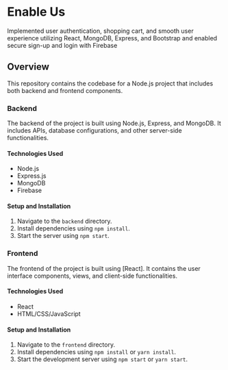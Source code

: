 # Enable Us

Implemented user authentication, shopping cart, and smooth user experience utilizing React, MongoDB, Express,
and Bootstrap and enabled secure sign-up and login with Firebase

## Overview

This repository contains the codebase for a Node.js project that includes both backend and frontend components.

### Backend

The backend of the project is built using Node.js, Express, and MongoDB. It includes APIs, database configurations, and other server-side functionalities.

#### Technologies Used

- Node.js
- Express.js
- MongoDB
- Firebase

#### Setup and Installation

1. Navigate to the `backend` directory.
2. Install dependencies using `npm install`.
3. Start the server using `npm start`.


### Frontend

The frontend of the project is built using [React]. It contains the user interface components, views, and client-side functionalities.

#### Technologies Used

- React
- HTML/CSS/JavaScript

#### Setup and Installation

1. Navigate to the `frontend` directory.
2. Install dependencies using `npm install` or `yarn install`.
3. Start the development server using `npm start` or `yarn start`.




